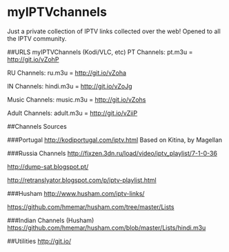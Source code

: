 # myIPTVchannels
Just a private collection of IPTV links collected over the web!
Opened to all the IPTV community.

##URLS myIPTVChannels (Kodi/VLC, etc)
PT Channels: pt.m3u = http://git.io/vZohP

RU Channels: ru.m3u = http://git.io/vZoha

IN Channels: hindi.m3u = http://git.io/vZoJg

Music Channels: music.m3u = http://git.io/vZohs

Adult Channels: adult.m3u = http://git.io/vZiiP




##Channels Sources

###Portugal
http://kodiportugal.com/iptv.html
Based on Kitina, by Magellan

###Russia Channels
http://fixzen.3dn.ru/load/video/iptv_playlist/7-1-0-36

http://dump-sat.blogspot.pt/

http://retranslyator.blogspot.com/p/iptv-playlist.html

###Husham
http://www.husham.com/iptv-links/

https://github.com/hmemar/husham.com/tree/master/Lists

###Indian Channels (Husham)
https://github.com/hmemar/husham.com/blob/master/Lists/hindi.m3u

##Utilities
http://git.io/
